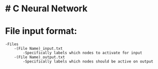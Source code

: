 # # C Neural Network

# File input format:
	-Files
		-(File Name)_input.txt
			-Specifically labels which nodes to activate for input 
		-(File Name)_output.txt
			-Specifically labels which nodes should be active on output 
		